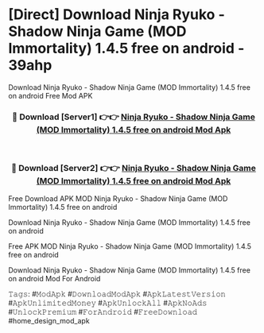 # [Direct] Download Ninja Ryuko - Shadow Ninja Game (MOD Immortality) 1.4.5 free on android - 39ahp
Download Ninja Ryuko - Shadow Ninja Game (MOD Immortality) 1.4.5 free on android Free Mod APK

<div align="center">
<h3>🔴 Download [Server1] 👉👉 <a href="https://apk-comot.site?title=Ninja_Ryuko_-_Shadow_Ninja_Game_(MOD_Immortality)_1.4.5_free_on_android">Ninja Ryuko - Shadow Ninja Game (MOD Immortality) 1.4.5 free on android Mod Apk</a></h3><br>

<h3>🔴 Download [Server2] 👉👉 <a href="https://apk-comot.site?title=Ninja_Ryuko_-_Shadow_Ninja_Game_(MOD_Immortality)_1.4.5_free_on_android">Ninja Ryuko - Shadow Ninja Game (MOD Immortality) 1.4.5 free on android Mod Apk</a></h3>
</div>


Free Download APK MOD Ninja Ryuko - Shadow Ninja Game (MOD Immortality) 1.4.5 free on android

Download Ninja Ryuko - Shadow Ninja Game (MOD Immortality) 1.4.5 free on android 

Free APK MOD Ninja Ryuko - Shadow Ninja Game (MOD Immortality) 1.4.5 free on android 

Download Ninja Ryuko - Shadow Ninja Game (MOD Immortality) 1.4.5 free on android Mod For Android

𝚃𝚊𝚐𝚜: #𝙼𝚘𝚍𝙰𝚙𝚔 #𝙳𝚘𝚠𝚗𝚕𝚘𝚊𝚍𝙼𝚘𝚍𝙰𝚙𝚔 #𝙰𝚙𝚔𝙻𝚊𝚝𝚎𝚜𝚝𝚅𝚎𝚛𝚜𝚒𝚘𝚗 #𝙰𝚙𝚔𝚄𝚗𝚕𝚒𝚖𝚒𝚝𝚎𝚍𝙼𝚘𝚗𝚎𝚢 #𝙰𝚙𝚔𝚄𝚗𝚕𝚘𝚌𝚔𝙰𝚕𝚕 #𝙰𝚙𝚔𝙽𝚘𝙰𝚍𝚜 #𝚄𝚗𝚕𝚘𝚌𝚔𝙿𝚛𝚎𝚖𝚒𝚞𝚖 #𝙵𝚘𝚛𝙰𝚗𝚍𝚛𝚘𝚒𝚍 #𝙵𝚛𝚎𝚎𝙳𝚘𝚠𝚗𝚕𝚘𝚊𝚍 #home_design_mod_apk